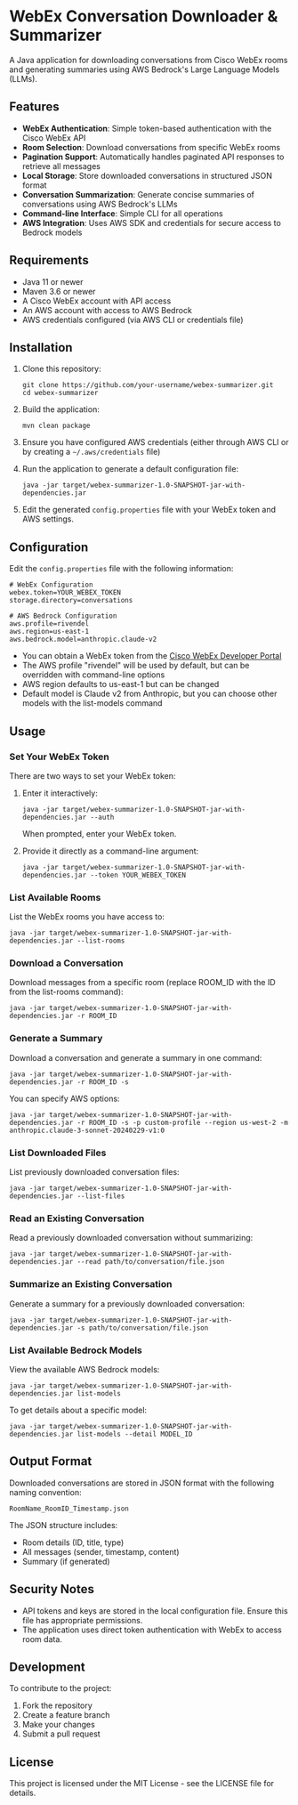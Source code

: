 # WebEx Conversation Downloader & Summarizer

A Java application for downloading conversations from Cisco WebEx rooms and generating summaries using AWS Bedrock's Large Language Models (LLMs).

## Features

- **WebEx Authentication**: Simple token-based authentication with the Cisco WebEx API
- **Room Selection**: Download conversations from specific WebEx rooms
- **Pagination Support**: Automatically handles paginated API responses to retrieve all messages
- **Local Storage**: Store downloaded conversations in structured JSON format
- **Conversation Summarization**: Generate concise summaries of conversations using AWS Bedrock's LLMs
- **Command-line Interface**: Simple CLI for all operations
- **AWS Integration**: Uses AWS SDK and credentials for secure access to Bedrock models

## Requirements

- Java 11 or newer
- Maven 3.6 or newer
- A Cisco WebEx account with API access
- An AWS account with access to AWS Bedrock
- AWS credentials configured (via AWS CLI or credentials file)

## Installation

1. Clone this repository:
   ```
   git clone https://github.com/your-username/webex-summarizer.git
   cd webex-summarizer
   ```

2. Build the application:
   ```
   mvn clean package
   ```

3. Ensure you have configured AWS credentials (either through AWS CLI or by creating a `~/.aws/credentials` file)

4. Run the application to generate a default configuration file:
   ```
   java -jar target/webex-summarizer-1.0-SNAPSHOT-jar-with-dependencies.jar
   ```

5. Edit the generated `config.properties` file with your WebEx token and AWS settings.

## Configuration

Edit the `config.properties` file with the following information:

```properties
# WebEx Configuration
webex.token=YOUR_WEBEX_TOKEN
storage.directory=conversations

# AWS Bedrock Configuration
aws.profile=rivendel
aws.region=us-east-1
aws.bedrock.model=anthropic.claude-v2
```

- You can obtain a WebEx token from the [Cisco WebEx Developer Portal](https://developer.webex.com/)
- The AWS profile "rivendel" will be used by default, but can be overridden with command-line options
- AWS region defaults to us-east-1 but can be changed
- Default model is Claude v2 from Anthropic, but you can choose other models with the list-models command

## Usage

### Set Your WebEx Token

There are two ways to set your WebEx token:

1. Enter it interactively:
   ```
   java -jar target/webex-summarizer-1.0-SNAPSHOT-jar-with-dependencies.jar --auth
   ```
   When prompted, enter your WebEx token.

2. Provide it directly as a command-line argument:
   ```
   java -jar target/webex-summarizer-1.0-SNAPSHOT-jar-with-dependencies.jar --token YOUR_WEBEX_TOKEN
   ```

### List Available Rooms

List the WebEx rooms you have access to:

```
java -jar target/webex-summarizer-1.0-SNAPSHOT-jar-with-dependencies.jar --list-rooms
```

### Download a Conversation

Download messages from a specific room (replace ROOM_ID with the ID from the list-rooms command):

```
java -jar target/webex-summarizer-1.0-SNAPSHOT-jar-with-dependencies.jar -r ROOM_ID
```

### Generate a Summary

Download a conversation and generate a summary in one command:

```
java -jar target/webex-summarizer-1.0-SNAPSHOT-jar-with-dependencies.jar -r ROOM_ID -s
```

You can specify AWS options:
```
java -jar target/webex-summarizer-1.0-SNAPSHOT-jar-with-dependencies.jar -r ROOM_ID -s -p custom-profile --region us-west-2 -m anthropic.claude-3-sonnet-20240229-v1:0
```

### List Downloaded Files

List previously downloaded conversation files:

```
java -jar target/webex-summarizer-1.0-SNAPSHOT-jar-with-dependencies.jar --list-files
```

### Read an Existing Conversation

Read a previously downloaded conversation without summarizing:

```
java -jar target/webex-summarizer-1.0-SNAPSHOT-jar-with-dependencies.jar --read path/to/conversation/file.json
```

### Summarize an Existing Conversation

Generate a summary for a previously downloaded conversation:

```
java -jar target/webex-summarizer-1.0-SNAPSHOT-jar-with-dependencies.jar -s path/to/conversation/file.json
```

### List Available Bedrock Models

View the available AWS Bedrock models:

```
java -jar target/webex-summarizer-1.0-SNAPSHOT-jar-with-dependencies.jar list-models
```

To get details about a specific model:

```
java -jar target/webex-summarizer-1.0-SNAPSHOT-jar-with-dependencies.jar list-models --detail MODEL_ID
```

## Output Format

Downloaded conversations are stored in JSON format with the following naming convention:
```
RoomName_RoomID_Timestamp.json
```

The JSON structure includes:
- Room details (ID, title, type)
- All messages (sender, timestamp, content)
- Summary (if generated)

## Security Notes

- API tokens and keys are stored in the local configuration file. Ensure this file has appropriate permissions.
- The application uses direct token authentication with WebEx to access room data.

## Development

To contribute to the project:

1. Fork the repository
2. Create a feature branch
3. Make your changes
4. Submit a pull request

## License

This project is licensed under the MIT License - see the LICENSE file for details.